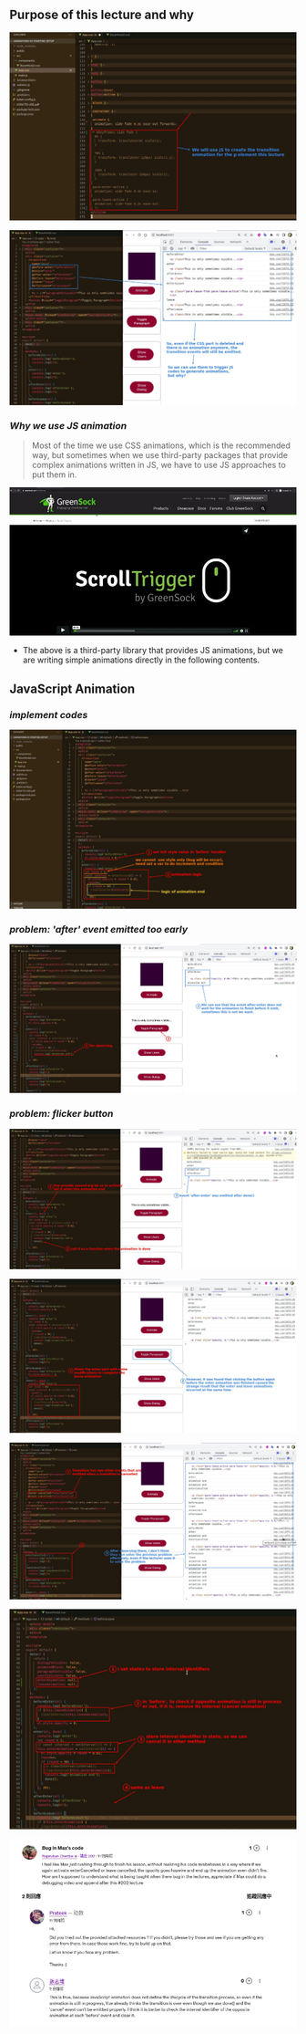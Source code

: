## **Purpose of this lecture and why**

![Alt remove CSS animation](pic/01.jpg)

![Alt still emit events](pic/02.jpg)

### _Why we use JS animation_

> Most of the time we use CSS animations, which is the recommended way, but sometimes when we use third-party packages that provide complex animations written in JS, we have to use JS approaches to put them in.

![Alt greensock](pic/03.jpg)

- The above is a third-party library that provides JS animations, but we are writing simple animations directly in the following contents.

## **JavaScript Animation**

### _implement codes_

![Alt js animation](pic/04.jpg)

### _problem: 'after' event emitted too early_

![Alt problem: after emit before end](pic/05.jpg)

### _problem: flicker button_

![Alt done but has flicker problem](pic/06.jpg)

![Alt cancelled event](pic/07.jpg)

![Alt solve flicker problem](pic/08.jpg)

![Alt qa](pic/09.jpg)

![Alt qa](pic/10.jpg)

